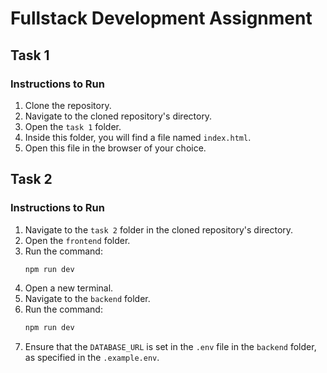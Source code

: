 # Fullstack Development Assignment

## Task 1

### Instructions to Run

1. Clone the repository.
2. Navigate to the cloned repository's directory.
3. Open the `task 1` folder.
4. Inside this folder, you will find a file named `index.html`.
5. Open this file in the browser of your choice.

## Task 2

### Instructions to Run

1. Navigate to the `task 2` folder in the cloned repository's directory.
2. Open the `frontend` folder.
3. Run the command:
   ```bash
   npm run dev
4. Open a new terminal.
5. Navigate to the `backend` folder.
6. Run the command:
   ```bash
   npm run dev
7. Ensure that the `DATABASE_URL` is set in the `.env` file in the `backend` folder, as specified in the `.example.env`.
